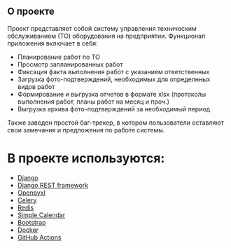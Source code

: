 ## О проекте
Проект представляет собой систему управления техническим обслуживанием (ТО) оборудования на предприятии.
Функционал приложения включает в себя:
* Планирование работ по ТО
* Просмотр запланированных работ
* Фиксация факта выполнения работ с указанием ответственных
* Загрузка фото-подтверждений, необходимых для определнных видов работ
* Формирование и выгрузка отчетов в формате xlsx (протоколы выполнения работ, планы работ на месяц и проч.)
* Выгрузка архива фото-подтверждений за необходимый период

Также заведен простой баг-трекер, в котором пользователи оставляют свои замечания и предложения по работе системы.

# В проекте используются:
* [Django](https://www.djangoproject.com/)
* [Django REST framework](https://www.django-rest-framework.org/)
* [Openpyxl](https://openpyxl.readthedocs.io/en/stable/)
* [Celery](https://docs.celeryq.dev/en/stable/)
* [Redis](https://redis.io/)
* [Simple Calendar](https://simplecalendar.io/)
* [Bootstrap](https://getbootstrap.com/)
* [Docker](https://www.docker.com/)
* [GitHub Actions](https://github.com/features/actions)
